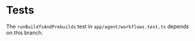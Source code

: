# Tests

The `runBuildfsAndPrebuilds` test in `app/agent/workflows.test.ts` depends on this branch.
